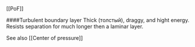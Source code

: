 [[PoF]]

####Turbulent boundary layer
Thick (толстый), draggy, and hight energy. Resists separation for much longer then a laminar layer.

See also [[Center of pressure]]